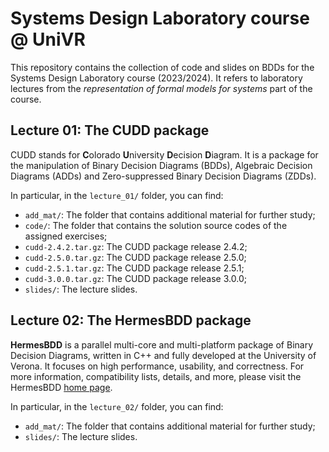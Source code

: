# Systems Design Laboratory course @ UniVR #

This repository contains the collection of code and slides on BDDs for the Systems Design Laboratory course (2023/2024). It refers to laboratory lectures from the *representation of formal models for systems* part of the course.

## Lecture 01: The CUDD package ##

CUDD stands for **C**olorado **U**niversity **D**ecision **D**iagram. It is a package for the manipulation of Binary Decision Diagrams (BDDs), Algebraic Decision Diagrams (ADDs) and Zero-suppressed Binary Decision Diagrams (ZDDs).

In particular, in the `lecture_01/` folder, you can find:
* `add_mat/`: The folder that contains additional material for further study;
* `code/`: The folder that contains the solution source codes of the assigned exercises;
* `cudd-2.4.2.tar.gz`: The CUDD package release 2.4.2;
* `cudd-2.5.0.tar.gz`: The CUDD package release 2.5.0;
* `cudd-2.5.1.tar.gz`: The CUDD package release 2.5.1;
* `cudd-3.0.0.tar.gz`: The CUDD package release 3.0.0;
* `slides/`: The lecture slides.

## Lecture 02: The HermesBDD package ##
**HermesBDD** is a parallel multi-core and multi-platform package of Binary Decision Diagrams, written in C++ and fully developed at the University of Verona. It focuses on high performance, usability, and correctness. For more information, compatibility lists, details, and more, please visit the HermesBDD [home page](https://luigicapogrosso.github.io/HermesBDD/).

In particular, in the `lecture_02/` folder, you can find:
* `add_mat/`: The folder that contains additional material for further study;
* `slides/`: The lecture slides.
